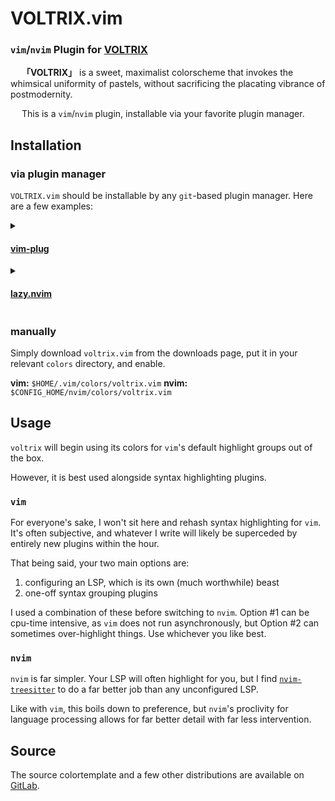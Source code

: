 # VOLTRIX.vim
### `vim`/`nvim` Plugin for [VOLTRIX](https://gitlab.com/volbot/voltrix/)

&emsp; **「VOLTRIX」** is a sweet, maximalist colorscheme that invokes the whimsical uniformity of pastels, without sacrificing the placating vibrance of postmodernity.

&emsp; This is a `vim`/`nvim` plugin, installable via your favorite plugin manager.


## Installation

### via plugin manager

`VOLTRIX.vim` should be installable by any `git`-based plugin manager. Here are a few examples:

<details><summary>

#### [vim-plug](https://github.com/junegunn/vim-plug)

</summary><br>

```vim
call plug#begin()
Plug 'volbot/voltrix.vim'
call plug#end()
```

Then, either in the `vim` command prompt or in `vimrc`:

```vim
colorscheme voltrix
```

</details>

<details><summary>

#### [lazy.nvim](https://github.com/folke/lazy.nvim?tab=readme-ov-file#-structuring-your-plugins)

</summary><br>

Add `voltrix.vim` to your `lazy.nvim` setup, like so:

```lua
require("lazy").setup({
    { "volbot/voltrix.vim" },
})
```

At this point, a regular `:colorscheme` command will activate `voltrix`, but most `lazy.nvim` setups involve some smart colorscheme-loader, so simply load as you would any other built-in colorscheme.

</details>

### manually

Simply download `voltrix.vim` from the downloads page, put it in your relevant `colors` directory, and enable.

**vim:** `$HOME/.vim/colors/voltrix.vim`
**nvim:** `$CONFIG_HOME/nvim/colors/voltrix.vim`

## Usage

`voltrix` will begin using its colors for `vim`'s default highlight groups out of the box.

However, it is best used alongside syntax highlighting plugins.

### `vim`

For everyone's sake, I won't sit here and rehash syntax highlighting for `vim`. It's often subjective, and whatever I write will likely be superceded by entirely new plugins within the hour.

That being said, your two main options are:

 1. configuring an LSP, which is its own (much worthwhile) beast
 2. one-off syntax grouping plugins

I used a combination of these before switching to `nvim`. Option #1 can be cpu-time intensive, as `vim` does not run asynchronously, but Option #2 can sometimes over-highlight things. Use whichever you like best.

### `nvim`

`nvim` is far simpler. Your LSP will often highlight for you, but I find [`nvim-treesitter`](https://github.com/nvim-treesitter/nvim-treesitter) to do a far better job than any unconfigured LSP. 

Like with `vim`, this boils down to preference, but `nvim`'s proclivity for language processing allows for far better detail with far less intervention.

## Source

The source colortemplate and a few other distributions are available on [GitLab](https://gitlab.com/volbot/voltrix).
